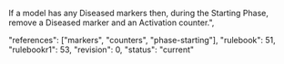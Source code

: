 If a model has any Diseased markers then, during the Starting Phase, remove a Diseased marker and an Activation counter.",

"references": ["markers", "counters", "phase-starting"],
"rulebook": 51,
"rulebookr1": 53,
"revision": 0,
"status": "current"